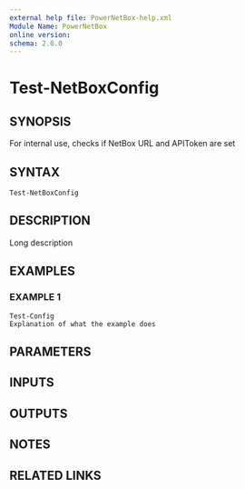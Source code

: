 ```yaml
---
external help file: PowerNetBox-help.xml
Module Name: PowerNetBox
online version:
schema: 2.0.0
---
```


# Test-NetBoxConfig

## SYNOPSIS
For internal use, checks if NetBox URL and APIToken are set

## SYNTAX

```
Test-NetBoxConfig
```

## DESCRIPTION
Long description

## EXAMPLES

### EXAMPLE 1
```
Test-Config
Explanation of what the example does
```

## PARAMETERS

## INPUTS

## OUTPUTS

## NOTES

## RELATED LINKS
